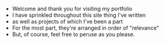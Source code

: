 - Welcome and thank you for visiting my portfolio
- I have sprinkled throughout this site thing I've written
- as well as projects of which I've been a part
- For the most part, they're arranged in order of "relevance"
- But, of course, feel free to peruse as you please. 
